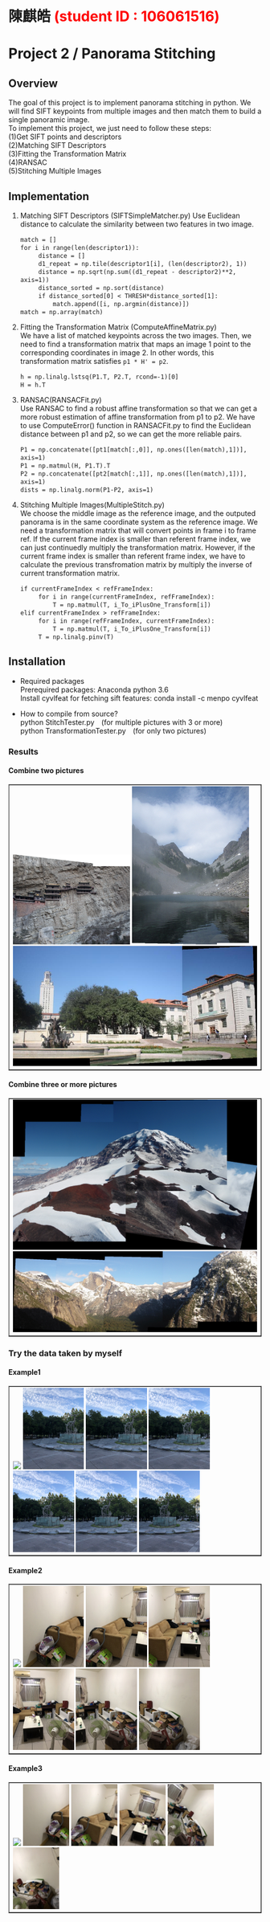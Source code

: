# 陳麒皓 <span style="color:red">(student ID : 106061516)</span>

# Project 2 / Panorama Stitching

## Overview
The goal of this project is to implement panorama stitching in python. We will find SIFT keypoints from multiple images and then match them to build a single panoramic image.  
To implement this project, we just need to follow these steps:  
(1)Get SIFT points and descriptors  
(2)Matching SIFT Descriptors  
(3)Fitting the Transformation Matrix  
(4)RANSAC  
(5)Stitching Multiple Images  

## Implementation
1. Matching SIFT Descriptors (SIFTSimpleMatcher.py)
   Use Euclidean distance to calculate the similarity between two features in two image.
   ```
   match = []
   for i in range(len(descriptor1)):
        distance = []
        d1_repeat = np.tile(descriptor1[i], (len(descriptor2), 1))
        distance = np.sqrt(np.sum((d1_repeat - descriptor2)**2, axis=1))
        distance_sorted = np.sort(distance)
        if distance_sorted[0] < THRESH*distance_sorted[1]:
            match.append([i, np.argmin(distance)])
   match = np.array(match)
   ```  
   
2. Fitting the Transformation Matrix (ComputeAffineMatrix.py)  
   We have a list of matched keypoints across the two images. Then, we need to find a transformation matrix that maps an image 1 point to the corresponding coordinates in image 2. In other words, this transformation matrix satisfies ```p1 * H' = p2```.
   ```
   h = np.linalg.lstsq(P1.T, P2.T, rcond=-1)[0]
   H = h.T
   ```
3. RANSAC(RANSACFit.py)  
   Use RANSAC to find a robust affine transformation so that we can get a more robust estimation of affine transformation from p1 to p2. We have to use ComputeError() function in RANSACFit.py to find the Euclidean distance between p1 and p2, so we can get the more reliable pairs.
   ```
   P1 = np.concatenate([pt1[match[:,0]], np.ones([len(match),1])], axis=1)
   P1 = np.matmul(H, P1.T).T
   P2 = np.concatenate([pt2[match[:,1]], np.ones([len(match),1])], axis=1)
   dists = np.linalg.norm(P1-P2, axis=1)
   ``` 
4. Stitching Multiple Images(MultipleStitch.py)  
   We choose the middle image as the reference image, and the outputed panorama is in the same coordinate system as the reference image. We need a transformation matrix that will convert points in frame i to frame ref. If the current frame index is smaller than referent frame index, we can just continuedly multiply the transformation matrix. However, if the current frame index is smaller than referent frame index, we have to calculate the previous transfromation matrix by multiply the inverse of current transformation matrix.
   ```
   if currentFrameIndex < refFrameIndex:
        for i in range(currentFrameIndex, refFrameIndex):
            T = np.matmul(T, i_To_iPlusOne_Transform[i])
   elif currentFrameIndex > refFrameIndex:
        for i in range(refFrameIndex, currentFrameIndex):
            T = np.matmul(T, i_To_iPlusOne_Transform[i])
        T = np.linalg.pinv(T)
   ```

## Installation
* Required packages  
Prerequired packages: Anaconda python 3.6  
Install cyvlfeat for fetching sift features: conda install -c menpo cyvlfeat

* How to compile from source?  
python StitchTester.py&emsp;(for multiple pictures with 3 or more)  
python TransformationTester.py&emsp;(for only two pictures)

### Results  
#### Combine two pictures  
<table border=1>
<tr>
<td>  
<img src="Hanging_pano.png" width="48%"/>
<img src="MelakwaLake_pano.png" width="48%"/>
<img src="uttower_pano.jpg" />
</td>
</tr>
</table>  

#### Combine three or more pictures  
<table border=1>
<tr>
<td>  
<img src="Rainier_pano.png" />
<img src="yosemite_pano.png" />
</td>
</tr>
</table>

### Try the data taken by myself
#### Example1  
<table border=1>
<tr>
<td>  
<img src="ez_pano.png" width="75%"/>	
<img src="ez1.JPG" width="25%"/>
<img src="ez2.JPG" width="25%"/>
<img src="ez3.JPG" width="25%"/>
<img src="ez4.JPG" width="25%"/>
<img src="ez5.JPG" width="25%"/>
<img src="ez6.JPG" width="25%"/>
</td>
</tr>
</table>  

#### Example2  
<table border=1>
<tr>
<td>  
<img src="roomez_pano.png" />	
<img src="roomez1.JPG" width="25%"/>
<img src="roomez2.JPG" width="25%"/>
<img src="roomez3.JPG" width="25%"/>
<img src="roomez4.JPG" width="25%"/>
<img src="roomez5.JPG" width="25%"/>
<img src="roomez6.JPG" width="25%"/>
</td>
</tr>
</table>  

#### Example3  
<table border=1>
<tr>
<td>  
<img src="roomhard_pano.png" />	
<img src="roomhard1.JPG" width="19%"/>
<img src="roomhard2.JPG" width="19%"/>
<img src="roomhard3.JPG" width="19%"/>
<img src="roomhard4.JPG" width="19%"/>
<img src="roomhard5.JPG" width="19%"/>
</td>
</tr>
</table>

